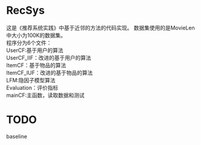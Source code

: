 # RecSys
这是《推荐系统实践》中基于近邻的方法的代码实现。
数据集使用的是MovieLen中大小为100K的数据集。</br>
程序分为6个文件：</br>
UserCF:基于用户的算法</br>
UserCF_IIF：改进的基于用户的算法</br>
ItemCF：基于物品的算法</br>
ItemCF_IUF：改进的基于物品的算法</br>
LFM:隐因子模型算法 </br>
Evaluation：评价指标</br>
mainCF:主函数，读取数据和测试</br>

# TODO
baseline
